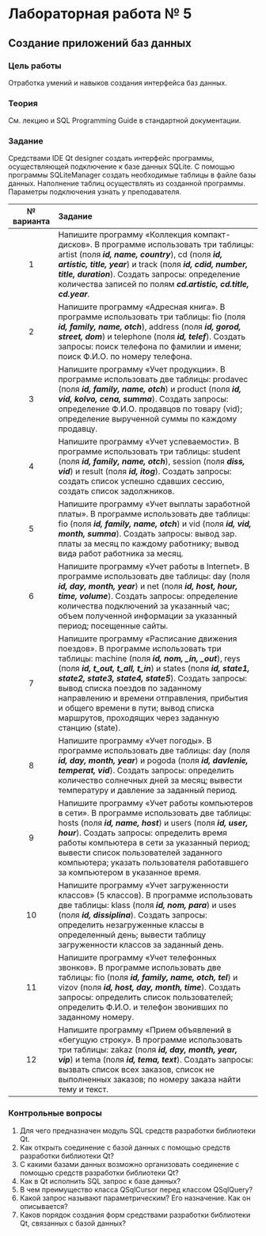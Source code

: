 # Лабораторная работа № 5 #

## Создание приложений баз данных ##

### Цель работы ###

Отработка умений и навыков создания интерфейса баз данных.

### Теория ###

См. лекцию и SQL Programming Guide в стандартной документации.

### Задание ###

Средствами IDE Qt designer создать интерфейс программы, осуществляющей подключение к базе данных SQLite. С помощью программы SQLiteManager создать необходимые таблицы в файле базы данных. Наполнение таблиц осуществлять из созданной программы. Параметры подключения узнать у преподавателя.

| № варианта | Задание                                                                                                                                                                                                                                                                                                                                                                                                                                         |
|:----------:|:------------------------------------------------------------------------------------------------------------------------------------------------------------------------------------------------------------------------------------------------------------------------------------------------------------------------------------------------------------------------------------------------------------------------------------------------|
|     1      | Напишите программу «Коллекция компакт-дисков». В программе использовать три таблицы: artist (поля ***id, name, country***), cd (поля ***id, artistic, title, year***) и track (поля ***id, cdid, number, title, duration***). Создать запросы: определение количества записей по полям ***cd.artistic, cd.title, cd.year***.                                                                                                                    |
|     2      | Напишите программу «Адресная книга». В программе использовать три таблицы: fio (поля ***id, family, name, otch***), address (поля ***id, gorod, street, dom***) и telephone (поля ***id, telef***). Создать запросы: поиск телефона по фамилии и имени; поиск Ф.И.О. по номеру телефона.                                                                                                                                                        |
|     3      | Напишите программу «Учет продукции». В программе использовать две таблицы: prodavec (поля ***id, family, name, otch***) и product (поля ***id, vid, kolvo, cena, summa***). Создать запросы: определение Ф.И.О. продавцов по товару (vid); определение вырученной суммы по каждому продавцу.                                                                                                                                                    |
|     4      | Напишите программу «Учет успеваемости». В программе использовать три таблицы: student (поля ***id, family, name, otch***), session (поля ***diss, vid***) и result (поля ***id, itog***). Создать запросы: создать список успешно сдавших сессию, создать список задолжников.                                                                                                                                                                   |
|     5      | Напишите программу «Учет выплаты заработной платы». В программе использовать две таблицы: fio (поля ***id, family, name, otch***) и vid (поля ***id, vid, month, summa***). Создать запросы: вывод зар. платы за месяц по каждому работнику; вывод вида работ работника за месяц.                                                                                                                                                               |
|     6      | Напишите программу «Учет работы в Internet». В программе использовать две таблицы: day (поля ***id, day, month, year***) и net (поля ***id, host, hour, time, volume***). Создать запросы: определение количества подключений за указанный час; объем полученной информации за указанный период; посещенные сайты.                                                                                                                              |
|     7      | Напишите программу «Расписание движения поездов». В программе использовать три таблицы: machine (поля ***id, nom, _in, _out***), reys (поля ***id, t_out, t_all, t_in***) и states (поля ***id, state1, state2, state3, state4, state5***). Создать запросы: вывод списка поездов по заданному направлению и времени отправления, прибытия и общего времени в пути; вывод списка маршрутов, проходящих через заданную станцию (state).    |
|     8      | Напишите программу «Учет погоды». В программе использовать две таблицы: day (поля ***id, day, month, year***) и pogoda (поля ***id, davlenie, temperat, vid***). Создать запросы: определить количество солнечных дней за месяц; вывести температуру и давление за заданный период.                                                                                                                    |
|     9      | Напишите программу «Учет работы компьютеров в сети». В программе использовать две таблицы: hosts (поля ***id, name, host***) и users (поля ***id, user, hour***). Создать запросы: определить время работы компьютера в сети за указанный период; вывести список пользователей заданного компьютера; указать пользователя работавшего за компьютером в указанное время.                                                                                                                     |
|     10     | Напишите программу «Учет загруженности классов» (5 классов). В программе использовать две таблицы: klass (поля ***id, nom, para***) и uses (поля ***id, dissiplina***). Создать запросы: определить незагруженные классы в определенный день; вывести таблицу загруженности классов за заданный день.                                                                                                                       |
|     11     | Напишите программу «Учет телефонных звонков». В программе использовать две таблицы: fio (поля ***id, family, name, otch, tel***) и vizov (поля ***id, host, day, month, time***). Создать запросы: определить список пользователей; определить Ф.И.О. и телефон звонивших по заданному номеру.                                                                                                                         |
|     12     | Напишите программу «Прием объявлений в «бегущую строку». В программе использовать три таблицы: zakaz (поля ***id, day, month, year, vip***) и tema (поля ***id, tema, text***). Создать запросы: вызвать список всех заказов, список не выполненных заказов; по номеру заказа найти тему и текст.                                                                                                                              |

### Контрольные вопросы

1.  Для чего предназначен модуль SQL средств разработки библиотеки Qt.
2.  Как открыть соединение с базой данных с помощью средств разработки библиотеки Qt?
3.  С какими базами данных возможно организовать соединение с помощью средств разработки библиотеки Qt?
4.  Как в Qt исполнить SQL запрос к базе данных?
5.  В чем преимущество класса QSqlCursor перед классом QSqlQuery?
6.  Какой запрос называют параметрическим? Его назначение. Как он описывается?
7.  Каков порядок создания форм средствами разработки библиотеки Qt, связанных с базой данных?